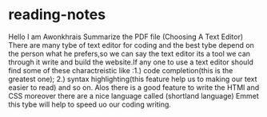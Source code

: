 # reading-notes
Hello I am Awonkhrais
Summarize the PDF file (Choosing A Text Editor)
There are many tybe of text editor for coding and the best tybe depend on the person what he prefers,so we can say the text editor its a tool we can through it write and build the website.If any one to use a text editor should find some of these charactreistic like :1.) code completion(this is the greatest one); 2.) syntax highlighting(this feature help us to making our text easier to read) and so on.
Alos there is a good feature to write the HTMl and CSS moreover there are a nice language called (shortland language) Emmet this tybe will help to speed uo our coding writing.

